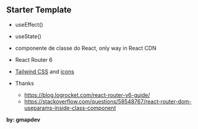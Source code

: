 ## Starter Template

- useEffect()
- useState()
- componente de classe do React, only way in React CDN
- React Router 6
- [Tailwind CSS](https://tailwindcss.com/docs/container) and [icons](https://flowbite.com/docs/customize/icons/)

- Thanks  
  - https://blog.logrocket.com/react-router-v6-guide/
  - https://stackoverflow.com/questions/58548767/react-router-dom-useparams-inside-class-component

**by: gmapdev**
